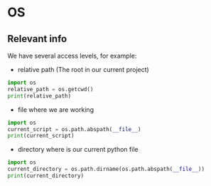# OS

## Relevant info

We have several access levels, for example: 

- relative path (The root in our current project)
```python
import os
relative_path = os.getcwd()
print(relative_path)
```

- file where we are working
```python
import os
current_script = os.path.abspath(__file__)
print(current_script)
```

- directory where is our current python file
```python
import os 
current_directory = os.path.dirname(os.path.abspath(__file__))
print(current_directory)
```